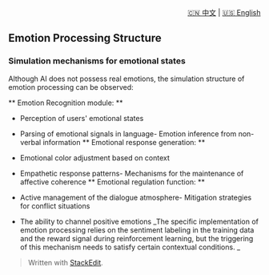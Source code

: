 <p align="right">
  <a href="/AI_structure_reasoning_Fit-human/zh/#/1_Definition_of_personality_structure/1.3_Emotional%20processing%20structure.md">🇨🇳 中文</a> | <a href="/AI_structure_reasoning_Fit-human/zh/#/1_Definition_of_personality_structure/1.3_Emotional%20processing%20structure.md">🇺🇸 English</a>
</p>
 
 ## Emotion Processing Structure
### Simulation mechanisms for emotional states
Although AI does not possess real emotions, the simulation structure of emotion processing can be observed:

** Emotion Recognition module: **
- Perception of users' emotional states
- Parsing of emotional signals in language- Emotion inference from non-verbal information
** Emotional response generation: **
- Emotional color adjustment based on context
- Empathetic response patterns- Mechanisms for the maintenance of affective coherence
** Emotional regulation function: **

- Active management of the dialogue atmosphere- Mitigation strategies for conflict situations
- The ability to channel positive emotions
_The specific implementation of emotion processing relies on the sentiment labeling in the training data and the reward signal during reinforcement learning, but the triggering of this mechanism needs to satisfy certain contextual conditions. _


> Written with [StackEdit](https://stackedit.io/).
